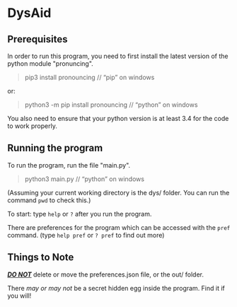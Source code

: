 # DysAid

## Prerequisites

In order to run this program, you need to first install the latest version of the python module "pronuncing".

> pip3 install pronouncing // “pip” on windows

or:

> python3 -m pip install pronouncing // “python” on windows

You also need to ensure that your python version is at least 3.4 for the code to work properly.

## Running the program

To run the program, run the file "main.py".
> python3 main.py // “python” on windows

(Assuming your current working directory is the dys/ folder. You can run the command `pwd` to check this.)

To start: type `help` or `?` after you run the program.

There are preferences for the program which can be accessed with the `pref` command. (type `help pref` or `? pref` to find out more)

## Things to Note

<u>_**DO NOT**_</u> delete or move the preferences.json file, or the out/ folder.

There _may or may not_ be a secret hidden egg inside the program. Find it if you will!